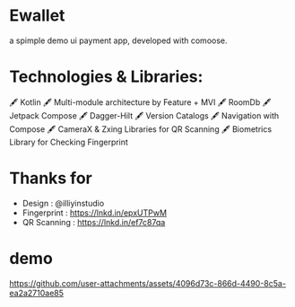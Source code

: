 # Ewallet
a spimple demo ui payment app, developed with comoose. 


# Technologies & Libraries: 

🖋️ Kotlin 
🖋️ Multi-module architecture by Feature + MVI 
🖋️ RoomDb
🖋️ Jetpack Compose
🖋️ Dagger-Hilt 
🖋️ Version Catalogs
🖋️ Navigation with Compose
🖋️ CameraX & Zxing Libraries for QR Scanning 
🖋️ Biometrics Library for Checking Fingerprint 

# Thanks for

- Design : @illiyinstudio
- Fingerprint : https://lnkd.in/epxUTPwM
- QR Scanning : https://lnkd.in/ef7c87qa


# demo

https://github.com/user-attachments/assets/4096d73c-866d-4490-8c5a-ea2a2710ae85

